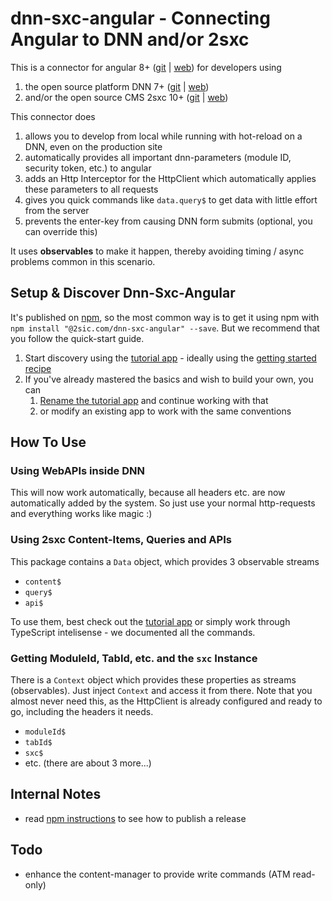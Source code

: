 # dnn-sxc-angular - Connecting Angular to DNN and/or 2sxc

This is a connector for angular 8+ ([git](https://github.com/angular/angular) | [web](https://angular.io/)) for developers using

1. the open source platform DNN 7+ ([git](https://github.com/dnnsoftware/Dnn.Platform) | [web](http://dnnsoftware.com/)) 
1. and/or the open source CMS 2sxc 10+ ([git](https://github.com/2sic/2sxc/) | [web](https://2sxc.org/)) 

This connector does

1. allows you to develop from local while running with hot-reload on a DNN, even on the production site
1. automatically provides all important dnn-parameters (module ID, security token, etc.) to angular
1. adds an Http Interceptor for the HttpClient which automatically applies these parameters to all requests
1. gives you quick commands like `data.query$` to get data with little effort from the server
1. prevents the enter-key from causing DNN form submits (optional, you can override this)

It uses **observables** to make it happen, thereby avoiding timing / async problems common in this scenario. 

## Setup & Discover Dnn-Sxc-Angular

It's published on [npm](https://www.npmjs.com/package/@2sic.com/dnn-sxc-angular), so the most common way is to get it using npm with 
`npm install "@2sic.com/dnn-sxc-angular" --save`. But we recommend that you follow the quick-start guide.

1. Start discovery using the [tutorial app](https://2sxc.org/en/apps/app/tutorial-angular-8) - ideally using the [getting started recipe](https://azing.org/2sxc/r/oCmPBI3p)
1. If you've already mastered the basics and wish to build your own, you can
    1. [Rename the tutorial app](https://azing.org/2sxc/r/S-VS0nPH) and continue working with that
    1. or modify an existing app to work with the same conventions

## How To Use

### Using WebAPIs inside DNN

This will now work automatically, because all headers etc. are now automatically added by the system. So just use your normal http-requests and everything works like magic :)

### Using 2sxc Content-Items, Queries and APIs

This package contains a `Data` object, which provides 3 observable streams

* `content$`
* `query$`
* `api$`

To use them, best check out the [tutorial app](https://2sxc.org/en/apps/app/tutorial-angular-8) or simply work through TypeScript intelisense - we documented all the commands. 

### Getting ModuleId, TabId, etc. and the `sxc` Instance

There is a `Context` object which provides these properties as streams (observables). Just inject `Context` and access it from there. Note that you almost never need this, as the HttpClient is already configured and ready to go, including the headers it needs. 

* `moduleId$`
* `tabId$`
* `sxc$`
* etc. (there are about 3 more...)

## Internal Notes

* read [npm instructions](https://azing.org/2sxc/r/ItPxPh9D) to see how to publish a release

## Todo

* enhance the content-manager to provide write commands (ATM read-only)
